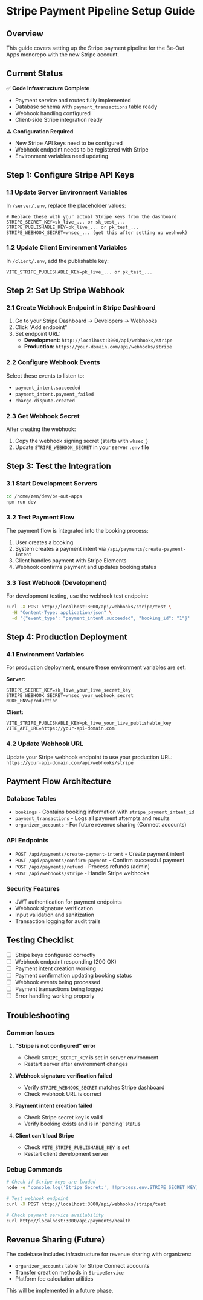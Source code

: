 # Stripe Payment Pipeline Setup Guide

## Overview

This guide covers setting up the Stripe payment pipeline for the Be-Out Apps monorepo with the new Stripe account.

## Current Status

✅ **Code Infrastructure Complete**
- Payment service and routes fully implemented
- Database schema with `payment_transactions` table ready
- Webhook handling configured
- Client-side Stripe integration ready

⚠️ **Configuration Required**
- New Stripe API keys need to be configured
- Webhook endpoint needs to be registered with Stripe
- Environment variables need updating

## Step 1: Configure Stripe API Keys

### 1.1 Update Server Environment Variables

In `/server/.env`, replace the placeholder values:

```env
# Replace these with your actual Stripe keys from the dashboard
STRIPE_SECRET_KEY=sk_live_... or sk_test_...
STRIPE_PUBLISHABLE_KEY=pk_live_... or pk_test_...
STRIPE_WEBHOOK_SECRET=whsec_... (get this after setting up webhook)
```

### 1.2 Update Client Environment Variables

In `/client/.env`, add the publishable key:

```env
VITE_STRIPE_PUBLISHABLE_KEY=pk_live_... or pk_test_...
```

## Step 2: Set Up Stripe Webhook

### 2.1 Create Webhook Endpoint in Stripe Dashboard

1. Go to your Stripe Dashboard → Developers → Webhooks
2. Click "Add endpoint"
3. Set endpoint URL:
   - **Development**: `http://localhost:3000/api/webhooks/stripe`
   - **Production**: `https://your-domain.com/api/webhooks/stripe`

### 2.2 Configure Webhook Events

Select these events to listen to:
- `payment_intent.succeeded`
- `payment_intent.payment_failed`
- `charge.dispute.created`

### 2.3 Get Webhook Secret

After creating the webhook:
1. Copy the webhook signing secret (starts with `whsec_`)
2. Update `STRIPE_WEBHOOK_SECRET` in your server `.env` file

## Step 3: Test the Integration

### 3.1 Start Development Servers

```bash
cd /home/zen/dev/be-out-apps
npm run dev
```

### 3.2 Test Payment Flow

The payment flow is integrated into the booking process:

1. User creates a booking
2. System creates a payment intent via `/api/payments/create-payment-intent`
3. Client handles payment with Stripe Elements
4. Webhook confirms payment and updates booking status

### 3.3 Test Webhook (Development)

For development testing, use the webhook test endpoint:

```bash
curl -X POST http://localhost:3000/api/webhooks/stripe/test \
  -H "Content-Type: application/json" \
  -d '{"event_type": "payment_intent.succeeded", "booking_id": "1"}'
```

## Step 4: Production Deployment

### 4.1 Environment Variables

For production deployment, ensure these environment variables are set:

**Server:**
```env
STRIPE_SECRET_KEY=sk_live_your_live_secret_key
STRIPE_WEBHOOK_SECRET=whsec_your_webhook_secret
NODE_ENV=production
```

**Client:**
```env
VITE_STRIPE_PUBLISHABLE_KEY=pk_live_your_live_publishable_key
VITE_API_URL=https://your-api-domain.com
```

### 4.2 Update Webhook URL

Update your Stripe webhook endpoint to use your production URL:
`https://your-api-domain.com/api/webhooks/stripe`

## Payment Flow Architecture

### Database Tables
- `bookings` - Contains booking information with `stripe_payment_intent_id`
- `payment_transactions` - Logs all payment attempts and results
- `organizer_accounts` - For future revenue sharing (Connect accounts)

### API Endpoints
- `POST /api/payments/create-payment-intent` - Create payment intent
- `POST /api/payments/confirm-payment` - Confirm successful payment
- `POST /api/payments/refund` - Process refunds (admin)
- `POST /api/webhooks/stripe` - Handle Stripe webhooks

### Security Features
- JWT authentication for payment endpoints
- Webhook signature verification
- Input validation and sanitization
- Transaction logging for audit trails

## Testing Checklist

- [ ] Stripe keys configured correctly
- [ ] Webhook endpoint responding (200 OK)
- [ ] Payment intent creation working
- [ ] Payment confirmation updating booking status
- [ ] Webhook events being processed
- [ ] Payment transactions being logged
- [ ] Error handling working properly

## Troubleshooting

### Common Issues

1. **"Stripe is not configured" error**
   - Check `STRIPE_SECRET_KEY` is set in server environment
   - Restart server after environment changes

2. **Webhook signature verification failed**
   - Verify `STRIPE_WEBHOOK_SECRET` matches Stripe dashboard
   - Check webhook URL is correct

3. **Payment intent creation failed**
   - Check Stripe secret key is valid
   - Verify booking exists and is in 'pending' status

4. **Client can't load Stripe**
   - Check `VITE_STRIPE_PUBLISHABLE_KEY` is set
   - Restart client development server

### Debug Commands

```bash
# Check if Stripe keys are loaded
node -e "console.log('Stripe Secret:', !!process.env.STRIPE_SECRET_KEY)"

# Test webhook endpoint
curl -X POST http://localhost:3000/api/webhooks/stripe/test

# Check payment service availability
curl http://localhost:3000/api/payments/health
```

## Revenue Sharing (Future)

The codebase includes infrastructure for revenue sharing with organizers:
- `organizer_accounts` table for Stripe Connect accounts
- Transfer creation methods in `StripeService`
- Platform fee calculation utilities

This will be implemented in a future phase.
